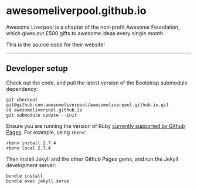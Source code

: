 # awesomeliverpool.github.io

Awesome Liverpool is a chapter of the non-profit Awesome Foundation, which gives out £500 gifts to awesome ideas every single month.

This is the source code for their website!

---

## Developer setup

Check out the code, and pull the latest version of the Bootstrap submodule dependency:

    git checkout git@github.com:awesomeliverpool/awesomeliverpool.github.io.git
    cd awesomeliverpool.github.io
    git submodule update --init

Ensure you are running the version of Ruby [currently supported by Github Pages](https://pages.github.com/versions/). For example, using `rbenv`:

    rbenv install 2.7.4
    rbenv local 2.7.4

Then install Jekyll and the other Github Pages gems, and run the Jekyll development server:

    bundle install
    bundle exec jekyll serve
